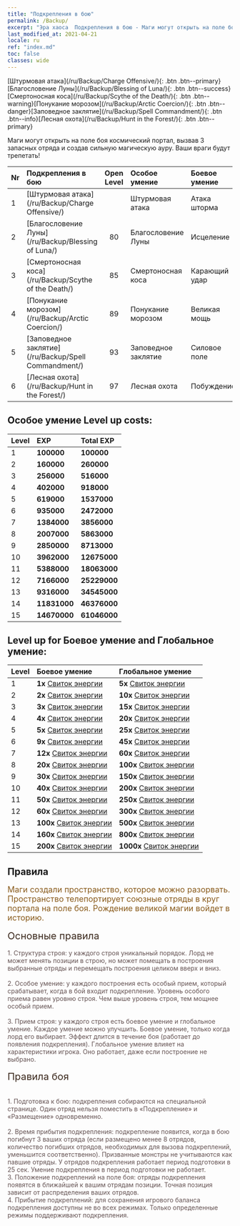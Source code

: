 ```yaml
---
title: "Подкрепления в бою"
permalink: /Backup/
excerpt: "Эра хаоса  Подкрепления в бою - Маги могут открыть на поле боя космический портал, вызвав 3 запасных отряда и создав сильную магическую ауру. Ваши враги будут трепетать!"
last_modified_at: 2021-04-21
locale: ru
ref: "index.md"
toc: false
classes: wide
---
```


  [Штурмовая атака](/ru/Backup/Charge Offensive/){: .btn .btn--primary}[Благословение Луны](/ru/Backup/Blessing of Luna/){: .btn .btn--success}[Смертоносная коса](/ru/Backup/Scythe of the Death/){: .btn .btn--warning}[Понукание морозом](/ru/Backup/Arctic Coercion/){: .btn .btn--danger}[Заповедное заклятие](/ru/Backup/Spell Commandment/){: .btn .btn--info}[Лесная охота](/ru/Backup/Hunt in the Forest/){: .btn .btn--primary}

  Маги могут открыть на поле боя космический портал, вызвав 3 запасных отряда и создав сильную магическую ауру. Ваши враги будут трепетать!

  |  Nr  | Подкрепления в бою | Open Level | Особое умение | Боевое умение | Глобальное умение |
  |:-----|:---------------|:----------:|:--------------|:--------------|:-------------|
  | 1  | [Штурмовая атака](/ru/Backup/Charge Offensive/) |  | Штурмовая атака | Атака шторма | Застрельщик |
  | 2  | [Благословение Луны](/ru/Backup/Blessing of Luna/) | 80 | Благословение Луны | Исцеление | Сила энергии |
  | 3  | [Смертоносная коса](/ru/Backup/Scythe of the Death/) | 85 | Смертоносная коса | Карающий удар | Эрудиция |
  | 4  | [Понукание морозом](/ru/Backup/Arctic Coercion/) | 89 | Понукание морозом | Великая мощь | Прокорм |
  | 5  | [Заповедное заклятие](/ru/Backup/Spell Commandment/) | 93 | Заповедное заклятие | Силовое поле | Излучение |
  | 6  | [Лесная охота](/ru/Backup/Hunt in the Forest/) | 97 | Лесная охота | Побуждение | Полномочия |


## Особое умение Level up costs:

  |  Level  | EXP | Total EXP | 
  |:-----|:----|:----------| 
  | 1 | **100000** | **100000** | 
  | 2 | **160000** | **260000** | 
  | 3 | **256000** | **516000** | 
  | 4 | **402000** | **918000** | 
  | 5 | **619000** | **1537000** | 
  | 6 | **935000** | **2472000** | 
  | 7 | **1384000** | **3856000** | 
  | 8 | **2007000** | **5863000** | 
  | 9 | **2850000** | **8713000** | 
  | 10 | **3962000** | **12675000** | 
  | 11 | **5388000** | **18063000** | 
  | 12 | **7166000** | **25229000** | 
  | 13 | **9316000** | **34545000** | 
  | 14 | **11831000** | **46376000** | 
  | 15 | **14670000** | **61046000** | 


## Level up for Боевое умение and Глобальное умение:

  |  Level  | Боевое умение | Глобальное умение | 
  |:-----|:----|:----------| 
  | 1 | **1x** [Свиток энергии](/ru/Items/con_830/) | **5x** [Свиток энергии](/ru/Items/con_830/) | 
  | 2 | **2x** [Свиток энергии](/ru/Items/con_830/) | **10x** [Свиток энергии](/ru/Items/con_830/) | 
  | 3 | **3x** [Свиток энергии](/ru/Items/con_830/) | **15x** [Свиток энергии](/ru/Items/con_830/) | 
  | 4 | **4x** [Свиток энергии](/ru/Items/con_830/) | **20x** [Свиток энергии](/ru/Items/con_830/) | 
  | 5 | **5x** [Свиток энергии](/ru/Items/con_830/) | **25x** [Свиток энергии](/ru/Items/con_830/) | 
  | 6 | **9x** [Свиток энергии](/ru/Items/con_830/) | **45x** [Свиток энергии](/ru/Items/con_830/) | 
  | 7 | **12x** [Свиток энергии](/ru/Items/con_830/) | **60x** [Свиток энергии](/ru/Items/con_830/) | 
  | 8 | **20x** [Свиток энергии](/ru/Items/con_830/) | **100x** [Свиток энергии](/ru/Items/con_830/) | 
  | 9 | **30x** [Свиток энергии](/ru/Items/con_830/) | **150x** [Свиток энергии](/ru/Items/con_830/) | 
  | 10 | **40x** [Свиток энергии](/ru/Items/con_830/) | **200x** [Свиток энергии](/ru/Items/con_830/) | 
  | 11 | **50x** [Свиток энергии](/ru/Items/con_830/) | **250x** [Свиток энергии](/ru/Items/con_830/) | 
  | 12 | **60x** [Свиток энергии](/ru/Items/con_830/) | **300x** [Свиток энергии](/ru/Items/con_830/) | 
  | 13 | **100x** [Свиток энергии](/ru/Items/con_830/) | **500x** [Свиток энергии](/ru/Items/con_830/) | 
  | 14 | **160x** [Свиток энергии](/ru/Items/con_830/) | **800x** [Свиток энергии](/ru/Items/con_830/) | 
  | 15 | **200x** [Свиток энергии](/ru/Items/con_830/) | **1000x** [Свиток энергии](/ru/Items/con_830/) | 


## Правила

  <span style="color: #8a5c1d;font-size:18px">Маги создали пространство, которое можно разорвать. Пространство телепортирует союзные отряды в круг портала на поле боя. Рождение великой магии войдет в историю. </span><br/><span style="color: #ffffff"> </span><br/><span style="color: #3c2a1e;font-size:22px">Основные правила</span><br/><span style="color: #ffffff;font-size:6px"> </span><br/><span style="color: #645252">1. Структура строя: у каждого строя уникальный порядок. Лорд не может менять позиции в строю, но может помещать в построения выбранные отряды и перемещать построения целиком вверх и вниз. </span><br/><span style="color: #ffffff;font-size:6px"> </span><br/><span style="color: #645252">2. Особое умение: у каждого построения есть особый прием, который срабатывает, когда в бой входит подкрепление. Уровень особого приема равен уровню строя. Чем выше уровень строя, тем мощнее особый прием. </span><br/><span style="color: #ffffff;font-size:6px"> </span><br/><span style="color: #645252">3. Прием строя: у каждого строя есть боевое умение и глобальное умение. Каждое умение можно улучшить. Боевое умение, только когда лорд его выбирает. Эффект длится в течение боя (работает до появления подкрепления). Глобальное умение влияет на характеристики игрока. Оно работает, даже если построение не выбрано. </span><br/><span style="color: #ffffff"> </span><br/><span style="color: #3c2a1e;font-size:22px">Правила боя</span><br/><span style="color: #ffffff;font-size:6px"> </span><br/><span style="color: #ffffff;font-size:6px"> </span><br/><span style="color: #645252">1. Подготовка к бою: подкрепления собираются на специальной странице. Один отряд нельзя поместить в «Подкрепление» и «Размещение» одновременно. </span><br/><span style="color: #ffffff;font-size:6px"> </span><br/><span style="color: #645252">2. Время прибытия подкрепления: подкрепление появится, когда в бою погибнут 3 ваших отряда (если размещено менее 8 отрядов, количество погибших отрядов, необходимых для вызова подкреплений, уменьшится соответственно). Призванные монстры не учитываются как павшие отряды. У отрядов подкрепления работает период подготовки в 25 сек. Умение подкрепления в период подготовки не работает. </span><br/><span style="color: #645252">3. Положение подкреплений на поле боя: отряды подкрепления появятся в ближайшей к вашим отрядам позиции. Точная позиция зависит от распределения ваших отрядов. </span><br/><span style="color: #645252">4. Прибытие подкреплений: для сохранения игрового баланса подкрепления доступны не во всех режимах. Только определенные режимы поддерживают подкрепления.</span>

<br/>